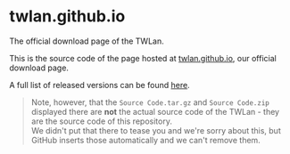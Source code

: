 # twlan.github.io

The official download page of the TWLan.

This is the source code of the page hosted at [twlan.github.io](https://twlan.github.io/), our official download page.

A full list of released versions can be found [here](https://github.com/TWLan/twlan.github.io/releases).  
> Note, however, that the `Source Code.tar.gz` and `Source Code.zip` displayed there are **not** the actual source code of the TWLan - they are the source code of this repository.  
> We didn't put that there to tease you and we're sorry about this, but GitHub inserts those automatically and we can't remove them.
